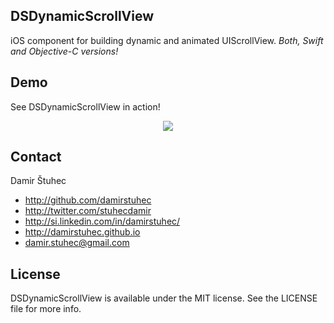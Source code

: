 ## DSDynamicScrollView
iOS component for building dynamic and animated UIScrollView. *Both, Swift and Objective-C versions!*

## Demo
See DSDynamicScrollView in action!

<p align="center"><img src="https://raw.githubusercontent.com/damirstuhec/DSDynamicScrollView/master/GitHub%20Assets/DSDynamicScrollView_demo.gif"/></p>

## Contact
Damir Štuhec

- http://github.com/damirstuhec
- http://twitter.com/stuhecdamir
- http://si.linkedin.com/in/damirstuhec/
- http://damirstuhec.github.io
- damir.stuhec@gmail.com

## License
DSDynamicScrollView is available under the MIT license. See the LICENSE file for more info.